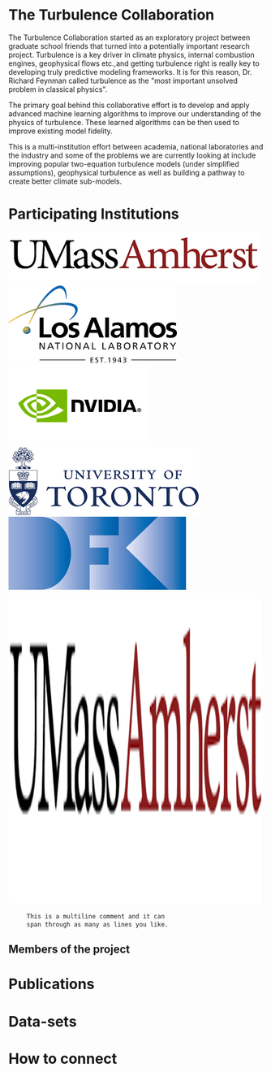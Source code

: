 

# The Turbulence Collaboration

The Turbulence Collaboration started as an exploratory project between graduate school friends that turned into a potentially important research project. Turbulence is a key driver in climate physics, internal combustion engines, geophysical flows etc.,and getting turbulence right is really key to developing truly predictive modeling frameworks. It is for this reason, Dr. Richard Feynman called turbulence as the "most important unsolved problem in classical physics".

The primary goal behind this collaborative effort is to develop and apply advanced machine learning algorithms to improve our understanding of the physics of turbulence. These learned algorithms can be then used to improve existing model fidelity.

This is a multi-institution effort between academia, national laboratories and the industry and some of the problems we are currently looking at include improving popular two-equation turbulence models (under simplified assumptions), geophysical turbulence as well as building a pathway to create better climate sub-models.

# Participating Institutions

![Branching](./assets/img/UMass.png)
![Branching](./assets/img/LANL.png)
![Branching](./assets/img/NVIDIA.png)
![Branching](./assets/img/UToronto.png)
![Branching](./assets/img/DKI.jpeg)


<img src="./assets/img/UMass.png" alt="UMass" style="width:500px;height:600px">



         This is a multiline comment and it can
         span through as many as lines you like.

## Members of the project


# Publications


# Data-sets



# How to connect
